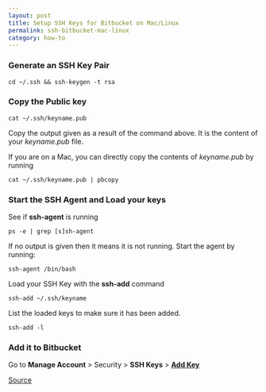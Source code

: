 ```yaml
---
layout: post
title: Setup SSH Keys for Bitbucket on Mac/Linux
permalink: ssh-bitbucket-mac-linux
category: how-to
---
```


### Generate an SSH Key Pair

	cd ~/.ssh && ssh-keygen -t rsa
    
### Copy the Public key

	cat ~/.ssh/keyname.pub
    
Copy the output given as a result of the command above. It is the content of your *keyname.pub* file. 

If you are on a Mac, you can directly copy the contents of *keyname.pub* by running

	cat ~/.ssh/keyname.pub | pbcopy


### Start the SSH Agent and Load your keys

See if **ssh-agent** is running

	ps -e | grep [s]sh-agent
    
If no output is given then it means it is not running. Start the agent by running:

	ssh-agent /bin/bash
    
Load your SSH Key with the **ssh-add** command

	ssh-add ~/.ssh/keyname
    
List the loaded keys to make sure it has been added.

	ssh-add -l
    
### Add it to Bitbucket

Go to **Manage Account** > Security > **SSH Keys** > **[Add Key](https://bitbucket.org/account/user/USERNAME/ssh-keys/)**
    
    

[Source](https://confluence.atlassian.com/pages/viewpage.action?pageId=270827678)